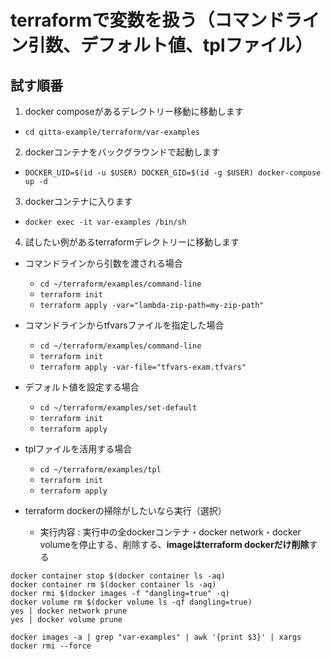 # terraformで変数を扱う（コマンドライン引数、デフォルト値、tplファイル）

## 試す順番
1. docker composeがあるデレクトリー移動に移動します 
  - `cd qitta-example/terraform/var-examples`
2. dockerコンテナをバックグラウンドで起動します
  - `DOCKER_UID=$(id -u $USER) DOCKER_GID=$(id -g $USER) docker-compose up -d`
3. dockerコンテナに入ります
  - `docker exec -it var-examples /bin/sh`

4. 試したい例があるterraformデレクトリーに移動します
  - コマンドラインから引数を渡される場合
    - `cd ~/terraform/examples/command-line`
    - `terraform init`
    - `terraform apply -var="lambda-zip-path=my-zip-path"`
  - コマンドラインからtfvarsファイルを指定した場合
    - `cd ~/terraform/examples/command-line`
    - `terraform init`
    - `terraform apply -var-file="tfvars-exam.tfvars"`
  - デフォルト値を設定する場合
    - `cd ~/terraform/examples/set-default`
    - `terraform init`
    - `terraform apply`
  - tplファイルを活用する場合
    - `cd ~/terraform/examples/tpl`
    - `terraform init`
    - `terraform apply`


- terraform dockerの掃除がしたいなら実行（選択）
  - 実行内容 : 実行中の全dockerコンテナ・docker network・docker volumeを停止する、削除する、**imageはterraform dockerだけ削除**する
```
docker container stop $(docker container ls -aq)
docker container rm $(docker container ls -aq)
docker rmi $(docker images -f "dangling=true" -q)
docker volume rm $(docker volume ls -qf dangling=true)
yes | docker network prune
yes | docker volume prune

docker images -a | grep "var-examples" | awk '{print $3}' | xargs docker rmi --force
```
